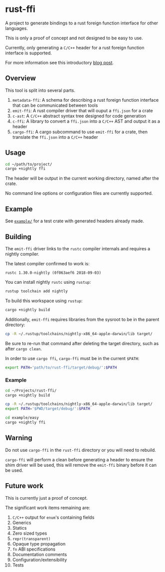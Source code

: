# rust-ffi

A project to generate bindings to a rust foreign function interface for other languages.

This is only a proof of concept and not designed to be easy to use.

Currently, only generating a `C/C++` header for a rust foreign function interface is supported.

For more information see this introductory [blog post](http://dreamingofbits.com/post/future-directions-for-cbindgen-rust-ffi/).

## Overview

This tool is split into several parts.

1. `metadata-ffi`: A schema for describing a rust foreign function interface that can be communicated between tools
1. `emit-ffi`: A rust compiler driver that will ouput a `ffi.json` for a crate
1. `c-ast`: A `C/C++` abstract syntax tree designed for code generation
1. `c-ffi`: A library to convert a `ffi.json` into a `C/C++` AST and output it as a header
1. `cargo-ffi`: A cargo subcommand to use `emit-ffi` for a crate, then translate the `ffi.json` into a `C/C++` header

## Usage

```bash
cd ~/path/to/project/
cargo +nightly ffi
```

The header will be output in the current working directory, named after the crate.

No command line options or configuration files are currently supported.

## Example

See [`example/`](example/) for a test crate with generated headers already made.

## Building

The `emit-ffi` driver links to the `rustc` compiler internals and requires a nightly compiler.

The latest compiler confirmed to work is:
```
rustc 1.30.0-nightly (0f063aef6 2018-09-03)
```

You can install nightly `rustc` using `rustup`:

```bash
rustup toolchain add nightly
```

To build this workspace using `rustup`:

```bash
cargo +nightly build
```

Additionally, `emit-ffi` requires libraries from the sysroot to be in the parent directory:

```bash
cp -R ~/.rustup/toolchains/nightly-x86_64-apple-darwin/lib target/
```

Be sure to re-run that command after deleting the target directory, such as after `cargo clean`.

In order to use `cargo ffi`, `cargo-ffi` must be in the current `$PATH`:

```bash
export PATH='path/to/rust-ffi/target/debug/':$PATH
```

### Example

```bash
cd ~/Projects/rust-ffi/
cargo +nightly build

cp -R ~/.rustup/toolchains/nightly-x86_64-apple-darwin/lib target/
export PATH='$PWD/target/debug/':$PATH

cd example/easy
cargo +nightly ffi
```

## Warning

Do not use `cargo-ffi` in the `rust-ffi` directory or you will need to rebuild.

`cargo-ffi` will perform a clean before generating a header to ensure the shim driver will be used, this will remove the `emit-ffi` binary before it can be used.

## Future work

This is currently just a proof of concept.

The significant work items remaining are:

1. `C/C++` output for `enum`'s containing fields
1. Generics
1. Statics
1. Zero sized types
1. `repr(transparent)`
1. Opaque type propagation
1. `fn` ABI specifications
1. Documentation comments
1. Configuration/extensibility
1. Tests
